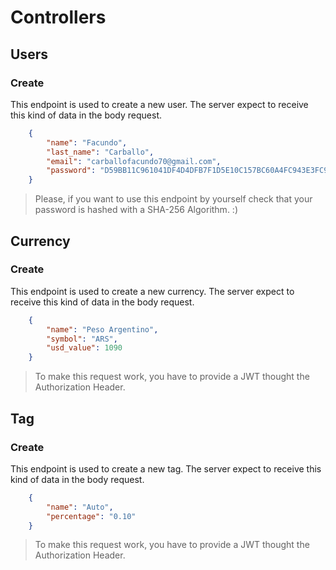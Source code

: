 # Controllers

## Users
### Create
This endpoint is used to create a new user. The server expect to receive this kind of data in the body request.
```json
    {
        "name": "Facundo",
        "last_name": "Carballo",
        "email": "carballofacundo70@gmail.com",
        "password": "D59BB11C961041DF4D4DFB7F1D5E10C157BC60A4FC943E3FC9B7CE59B91DCA7A"
    }
```
> Please, if you want to use this endpoint by yourself check that your password is hashed with a SHA-256 Algorithm. :)

## Currency
### Create
This endpoint is used to create a new currency. The server expect to receive this kind of data in the body request.
```json
    {
        "name": "Peso Argentino",
        "symbol": "ARS",
        "usd_value": 1090
    }
```
> To make this request work, you have to provide a JWT thought the Authorization Header.

## Tag
### Create
This endpoint is used to create a new tag. The server expect to receive this kind of data in the body request.
```json
    {
        "name": "Auto",
        "percentage": "0.10"
    }
```
> To make this request work, you have to provide a JWT thought the Authorization Header.